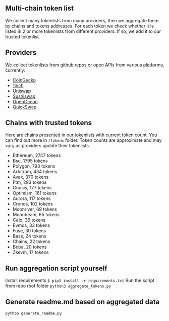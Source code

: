 
## Multi-chain token list 
We collect many tokenlists from many providers, then we aggregate them by chains and tokens addresses. 
For each token we check whether it is listed in 2 or more tokenlists from different providers. If so, 
we add it to our trusted tokenlist.

## Providers
We collect tokenlists from github repos or open APIs from various platforms, currently:
- [CoinGecko](https://www.coingecko.com/)
- [1inch](https://app.1inch.io/)
- [Uniswap](https://uniswap.org/)
- [Sushiswap](https://www.sushi.com/)
- [OpenOcean](https://openocean.finance/)
- [QuickSwap](https://quickswap.exchange/#/swap)

## Chains with trusted tokens
Here are chains presented in our tokenlists with current token count. You can find out more in `/tokens` folder.
Token counts are approximate and may vary as providers update their tokenlists.
- Ethereum, 2747 tokens
- Bsc, 1795 tokens
- Polygon, 793 tokens
- Arbitrum, 434 tokens
- Avax, 370 tokens
- Ftm, 293 tokens
- Gnosis, 177 tokens
- Optimism, 161 tokens
- Aurora, 117 tokens
- Cronos, 102 tokens
- Moonriver, 69 tokens
- Moonbeam, 65 tokens
- Celo, 36 tokens
- Evmos, 33 tokens
- Fuse, 30 tokens
- Base, 24 tokens
- Chains, 22 tokens
- Boba, 20 tokens
- Zkevm, 17 tokens

## Run aggregation script yourself
Install requirements
```$ pip3 install -r requirements.txt```
Run the script from repo root folder
```python3 aggregate_tokens.py```
## Generate readme.md based on aggregated data
```bash
python generate_readme.py
```
